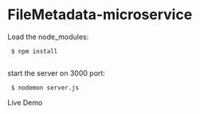 
<h1>FileMetadata-microservice</h1>

Load the node_modules:
```
 $ npm install
 
```

start the server on 3000 port:
```
 $ nodemon server.js

```
<p>Live Demo <a href="https://troubled-tie.glitch.me/"></p>

 
